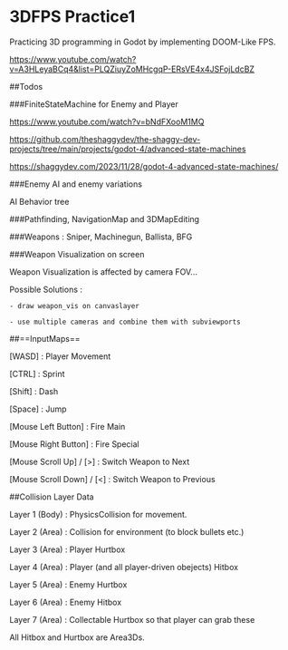 # 3DFPS Practice1

Practicing 3D programming in Godot by implementing DOOM-Like FPS.

https://www.youtube.com/watch?v=A3HLeyaBCq4&list=PLQZiuyZoMHcgqP-ERsVE4x4JSFojLdcBZ

##Todos

###FiniteStateMachine for Enemy and Player

https://www.youtube.com/watch?v=bNdFXooM1MQ

https://github.com/theshaggydev/the-shaggy-dev-projects/tree/main/projects/godot-4/advanced-state-machines

https://shaggydev.com/2023/11/28/godot-4-advanced-state-machines/

###Enemy AI and enemy variations

AI Behavior tree

###Pathfinding, NavigationMap and 3DMapEditing

###Weapons : Sniper, Machinegun, Ballista, BFG

###Weapon Visualization on screen

Weapon Visualization is affected by camera FOV...

Possible Solutions : 
	
	- draw weapon_vis on canvaslayer
	
	- use multiple cameras and combine them with subviewports


##==InputMaps==

[WASD] : Player Movement

[CTRL] : Sprint

[Shift] : Dash

[Space] : Jump

[Mouse Left Button] : Fire Main

[Mouse Right Button] : Fire Special

[Mouse Scroll Up] / [>] : Switch Weapon to Next

[Mouse Scroll Down] / [<] : Switch Weapon to Previous



##Collision Layer Data

Layer 1 (Body) : PhysicsCollision for movement.

Layer 2 (Area) : Collision for environment (to block bullets etc.)

Layer 3 (Area) : Player Hurtbox

Layer 4 (Area) : Player (and all player-driven obejects) Hitbox

Layer 5 (Area) : Enemy Hurtbox

Layer 6 (Area) : Enemy Hitbox

Layer 7 (Area) : Collectable Hurtbox so that player can grab these


All Hitbox and Hurtbox are Area3Ds.

